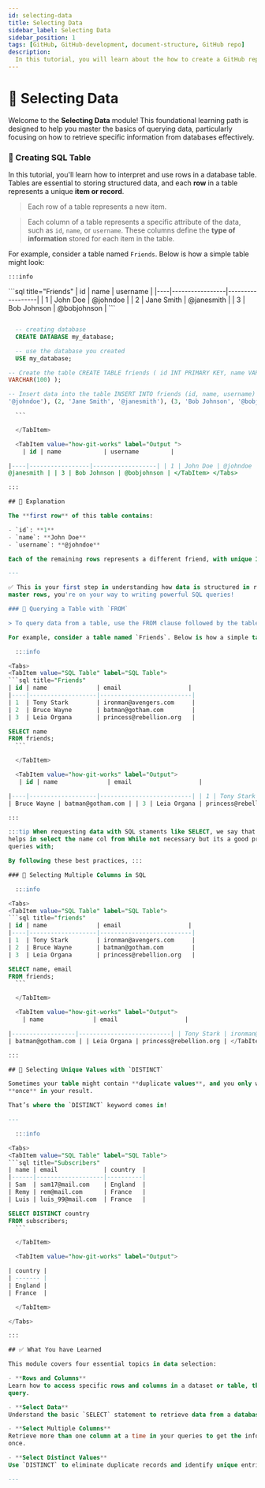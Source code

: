 ```yaml
---
id: selecting-data
title: Selecting Data
sidebar_label: Selecting Data
sidebar_position: 1
tags: [GitHub, GitHub-development, document-structure, GitHub repo]
description:
  In this tutorial, you will learn about the how to create a GitHub repo by Online GUI interface.
---
```


# 📘 Selecting Data

Welcome to the **Selecting Data** module! This foundational learning path is designed to help you
master the basics of querying data, particularly focusing on how to retrieve specific information
from databases effectively.

### 📘 Creating SQL Table

In this tutorial, you'll learn how to interpret and use rows in a database table. Tables are
essential to storing structured data, and each **row** in a table represents a unique **item or
record**.

> Each row of a table represents a new item.

> Each column of a table represents a specific attribute of the data, such as `id`, `name`, or
> `username`. These columns define the **type of information** stored for each item in the table.

For example, consider a table named `Friends`. Below is how a simple table might look:

    :::info

<Tabs>
  <TabItem value="SQL Table" label="SQL Table">
```sql title="Friends"
  | id | name            | username         |
|----|-----------------|------------------|
| 1  | John Doe        | @johndoe         |
| 2  | Jane Smith      | @janesmith       |
| 3  | Bob Johnson     | @bobjohnson      |
```
  </TabItem>

<TabItem value="SQL Code" label="SQL Code">
  
  ```sql title="Creating SQL Tables & db. "

    -- creating database
    CREATE DATABASE my_database;

    -- use the database you created
    USE my_database;

-- Create the table CREATE TABLE friends ( id INT PRIMARY KEY, name VARCHAR(100), username
VARCHAR(100) );

-- Insert data into the table INSERT INTO friends (id, name, username) VALUES (1, 'John Doe',
'@johndoe'), (2, 'Jane Smith', '@janesmith'), (3, 'Bob Johnson', '@bobjohnson');

    ```

    </TabItem>

    <TabItem value="how-git-works" label="Output ">
      | id | name            | username         |

|----|-----------------|------------------| | 1 | John Doe | @johndoe | | 2 | Jane Smith |
@janesmith | | 3 | Bob Johnson | @bobjohnson | </TabItem> </Tabs>

:::

## 🧾 Explanation

The **first row** of this table contains:

- `id`: **1**
- `name`: **John Doe**
- `username`: **@johndoe**

Each of the remaining rows represents a different friend, with unique ID, name, and username values.

---

✅ This is your first step in understanding how data is structured in relational databases. Once you
master rows, you're on your way to writing powerful SQL queries!

### 📘 Querying a Table with `FROM`

> To query data from a table, use the FROM clause followed by the table's name.

For example, consider a table named `Friends`. Below is how a simple table might look:

    :::info

<Tabs>
  <TabItem value="SQL Table" label="SQL Table">
```sql title="Friends"
| id | name              | email                   |
|----|-------------------|--------------------------|
| 1  | Tony Stark        | ironman@avengers.com     |
| 2  | Bruce Wayne       | batman@gotham.com        |
| 3  | Leia Organa       | princess@rebellion.org   |
```
  </TabItem>

<TabItem value="SQL Code" label="SQL Code">
  
  ```sql title="Creating SQL Tables. "
SELECT name
FROM friends;
    ```

    </TabItem>

    <TabItem value="how-git-works" label="Output">
     | id | name              | email                   |

|----|-------------------|--------------------------| | 1 | Tony Stark | ironman@avengers.com | | 2
| Bruce Wayne | batman@gotham.com | | 3 | Leia Organa | princess@rebellion.org | </TabItem> </Tabs>

:::

:::tip When requesting data with SQL staments like SELECT, we say that we are making a query. From
helps in select the name col from While not necessary but its a good practice to finish the sql
queries with;

By following these best practices, :::

### 🔄 Selecting Multiple Columns in SQL

    :::info

<Tabs>
  <TabItem value="SQL Table" label="SQL Table">
```sql title="friends"
| id | name              | email                   |
|----|-------------------|--------------------------|
| 1  | Tony Stark        | ironman@avengers.com     |
| 2  | Bruce Wayne       | batman@gotham.com        |
| 3  | Leia Organa       | princess@rebellion.org   |
```
  </TabItem>

<TabItem value="SQL Code" label="SQL Code">
  
  ```sql title="Creating SQL Tables. "
SELECT name, email
FROM friends;
    ```

    </TabItem>

    <TabItem value="how-git-works" label="Output">
      | name              | email                   |

|------------------|--------------------------| | Tony Stark | ironman@avengers.com | | Bruce Wayne
| batman@gotham.com | | Leia Organa | princess@rebellion.org | </TabItem> </Tabs>

:::

## 🧹 Selecting Unique Values with `DISTINCT`

Sometimes your table might contain **duplicate values**, and you only want to see each unique value
**once** in your result.

That’s where the `DISTINCT` keyword comes in!

---

    :::info

<Tabs>
  <TabItem value="SQL Table" label="SQL Table">
```sql title="Subscribers"
| name | email             | country  |
|------|-------------------|----------|
| Sam  | sam17@mail.com    | England  |
| Remy | rem@mail.com      | France   |
| Luis | luis_99@mail.com  | France   |
```
  </TabItem>

<TabItem value="SQL Code" label="SQL Code">
  
  ```sql title="Creating SQL Tables. "
SELECT DISTINCT country
FROM subscribers;
    ```

    </TabItem>

    <TabItem value="how-git-works" label="Output">

| country |
| ------- |
| England |
| France  |

    </TabItem>

</Tabs>

:::

## ✅ What You have Learned

This module covers four essential topics in data selection:

- **Rows and Columns**  
  Learn how to access specific rows and columns in a dataset or table, the building blocks of any
  query.

- **Select Data**  
  Understand the basic `SELECT` statement to retrieve data from a database.

- **Select Multiple Columns**  
  Retrieve more than one column at a time in your queries to get the information you need all at
  once.

- **Select Distinct Values**  
  Use `DISTINCT` to eliminate duplicate records and identify unique entries within your dataset.

---
